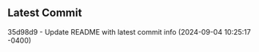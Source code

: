 
## Latest Commit
35d98d9 - Update README with latest commit info (2024-09-04 10:25:17 -0400) <Yunxi-Zhou>
